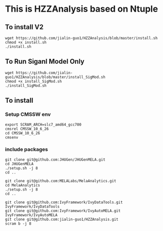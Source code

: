 # This is HZZAnalysis based on Ntuple

## To install V2
```shell
wget https://github.com/jialin-guo1/HZZAnalysis/blob/master/install.sh
chmod +x install.sh
./install.sh
```
## To Run Siganl Model Only
```shell
wget https://github.com/jialin-guo1/HZZAnalysis/blob/master/install_SigMod.sh
chmod +x install_SigMod.sh
./install_SigMod.sh
```

## To install
### Setup CMSSW env
```shell
export SCRAM_ARCH=slc7_amd64_gcc700
cmsrel CMSSW_10_6_26
cd CMSSW_10_6_26
cmsenv
```
### include packages
```shell
git clone git@github.com:JHUGen/JHUGenMELA.git
cd JHUGenMELA
./setup.sh -j 8
cd ..

git clone git@github.com:MELALabs/MelaAnalytics.git
cd MelaAnalytics
./setup.sh -j 8
cd ..

git clone git@github.com:IvyFramework/IvyDataTools.git IvyFramework/IvyDataTools
git clone git@github.com:IvyFramework/IvyAutoMELA.git IvyFramework/IvyAutoMELA
git clone git@github.com:jialin-guo1/HZZAnalysis.git
scram b -j 8 
